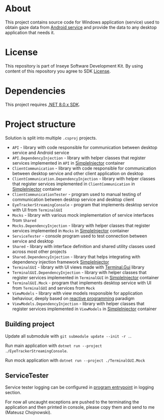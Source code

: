 # About

This project contains source code for Windows application (service) used to obtain gaze data from [Android service](https://github.com/Inseye/Inseye-Android-Service) and provide the data to any desktop application that needs it.

# License

This repository is part of Inseye Software Development Kit.
By using content of this repository you agree to SDK [License](./UnityPackage/LICENSE).

# Dependencies

This project requires [.NET 8.0.x SDK](https://dotnet.microsoft.com/en-us/download/dotnet/8.0).

# Project structure

Solution is split into multiple `.csproj` projects.

+ `API` - library with code responsible for communication between desktop service and Android service
+ `API.DependencyInjection` - library with helper classes that register services implemented in `API` in [SimpleInjector](https://www.nuget.org/packages/SimpleInjector) container
+ `ClientCommunication` - library with code responsible for communication between desktop service and other client application on desktop
+ `ClientCommunication.DependencyInjection` - library with helper classes that register services implemented in `ClientCommunication` in [SimpleInjector](https://www.nuget.org/packages/SimpleInjector) container
+ `ClientCommunicationTester` - program used to manual testing of communication between desktop service and desktop client
+ `EyeTrackerStreamingConsole` - program that implements desktop service with UI from `TerminalGUI`
+ `Mocks` - library with various mock implementation of service interfaces from `Shared`
+ `Mocks.DependencyInjection` - library with helper classes that register services implemented in `Mocks` in [SimpleInjector](https://www.nuget.org/packages/SimpleInjector) container
+ `ServiceTester` - console program used to test connection between service and desktop
+ `Shared` - library with interface definition and shared utility classes used across most other projects
+ `Shared.DependencyInjection` - library that helps integrating with dependency injection framework [SimpleInjector](https://www.nuget.org/packages/SimpleInjector)
+ `TerminalGUI` - library with UI views made with [Terminal.Gui](https://github.com/gui-cs/Terminal.Gui/) library
+ `TerminalGUI.DependencyInjection` - library with helper classes that register services implemented in `TerminalGUI` in [SimpleInjector](https://www.nuget.org/packages/SimpleInjector) container
+ `TerminalGUI.Mock` - program that implements desktop service with UI from `TerminalGUI` and services from `Mock`
+ `ViewModels` - library with view models responsible for application behaviour, deeply based on [reactive programming](https://reactivex.io/) paradigm 
+ `ViewModels.DependencyInjection` - library with helper classes that register services implemented in `ViewModels` in [SimpleInjector](https://www.nuget.org/packages/SimpleInjector) container

## Building project

Update all submodule with `git submodule update --init -r .`.

Run main application with `dotnet run --project ./EyeTrackerStreamingConsole`.

Run mock application with `dotnet run --project ./TerminalGUI.Mock`



## ServiceTester

Service tester logging can be configured in [program entrypoint](./ServiceTester/Program.cs) in logging section.

For now all uncaught exceptions are pushed to the terminating the application and then printed in console, please copy them and send to me (Mateusz Chojnowski). 